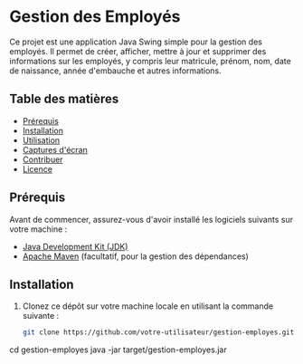 # Gestion des Employés

Ce projet est une application Java Swing simple pour la gestion des employés. Il permet de créer, afficher, mettre à jour et supprimer des informations sur les employés, y compris leur matricule, prénom, nom, date de naissance, année d'embauche et autres informations.

## Table des matières

- [Prérequis](#prérequis)
- [Installation](#installation)
- [Utilisation](#utilisation)
- [Captures d'écran](#captures-décran)
- [Contribuer](#contribuer)
- [Licence](#licence)

## Prérequis

Avant de commencer, assurez-vous d'avoir installé les logiciels suivants sur votre machine :

- [Java Development Kit (JDK)](https://www.oracle.com/java/technologies/javase-downloads.html)
- [Apache Maven](https://maven.apache.org/download.cgi) (facultatif, pour la gestion des dépendances)

## Installation

1. Clonez ce dépôt sur votre machine locale en utilisant la commande suivante :

   ```bash
   git clone https://github.com/votre-utilisateur/gestion-employes.git
cd gestion-employes
java -jar target/gestion-employes.jar

